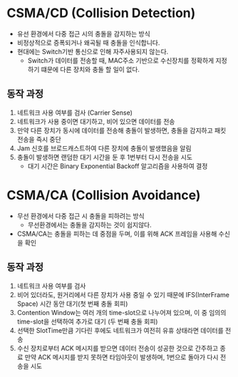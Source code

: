 # CSMA/CD (Collision Detection)
- 유선 환경에서 다중 접근 시의 충돌을 감지하는 방식
- 비정상적으로 증폭되거나 왜곡될 때 충돌을 인식합니다.
- 현대에는 Switch기반 통신으로 인해 자주사용되지 않는다.
  - Switch가 데이터를 전송할 때, MAC주소 기반으로 수신장치를 정확하게 지정하기 떄문에 다른 장치와 충돌 할 일이 없다.

## 동작 과정
1. 네트워크 사용 여부를 검사 (Carrier Sense)
2. 네트워크가 사용 중이면 대기하고, 비어 있으면 데이터를 전송
3. 만약 다른 장치가 동시에 데이터를 전송해 충돌이 발생하면, 충돌을 감지하고 패킷 전송을 즉시 중단
4. Jam 신호를 브로드캐스트하여 다른 장치에 충돌이 발생했음을 알림
5. 충돌이 발생하면 랜덤한 대기 시간을 둔 후 1번부터 다시 전송을 시도
   - 대기 시간은 Binary Exponential Backoff 알고리즘을 사용하여 결정

# CSMA/CA (Collision Avoidance)
- 무선 환경에서 다중 접근 시 충돌을 피하려는 방식
  - 무선환경에서는 충돌을 감지하는 것이 쉽지않다.
- CSMA/CA는 충돌을 피하는 데 중점을 두며, 이를 위해 ACK 프레임을 사용해 수신을 확인

## 동작 과정
1. 네트워크 사용 여부를 검사
2. 비어 있더라도, 원거리에서 다른 장치가 사용 중일 수 있기 때문에 IFS(InterFrame Space) 시간 동안 대기(첫 번째 충돌 회피)
3. Contention Window는 여러 개의 time-slot으로 나누어져 있으며, 이 중 임의의 time-slot을 선택하여 추가로 대기 (두 번째 충돌 회피)
4. 선택한 SlotTime만큼 기다린 후에도 네트워크가 여전히 유휴 상태라면 데이터를 전송
5. 수신 장치로부터 ACK 메시지를 받으면 데이터 전송이 성공한 것으로 간주하고 종료 만약 ACK 메시지를 받지 못하면 타임아웃이 발생하며, 1번으로 돌아가 다시 전송을 시도